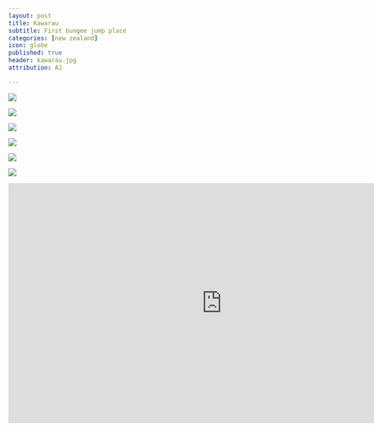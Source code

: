 ```yaml
---
layout: post
title: Kawarau
subtitle: First bungee jump place
categories: [new zealand]
icon: globe
published: true
header: kawarau.jpg
attribution: AJ

---
```


![](/img/travels/kawarau/k01.jpg)

![](/img/travels/kawarau/k02.jpg)

![](/img/travels/kawarau/k03.jpg)

![](/img/travels/kawarau/k04.jpg)

![](/img/travels/kawarau/k05.jpg)

![](/img/travels/kawarau/k06.jpg)

<iframe width="854" height="480" src="https://www.youtube.com/embed/x9OF5XyQ4gQ"
frameborder="0" allowfullscreen></iframe>
